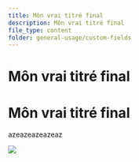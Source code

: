 ```yaml
---
title: Môn vrai titré final
description: Môn vrai titré final
file_type: content
folder: general-usage/custom-fields
---
```

# Môn vrai titré final

# Môn vrai titré final

azeazeazeazeaz

![](/images/1_contenu_1200x841_px_12_79f011f92a_poen1uwv7.webp)
